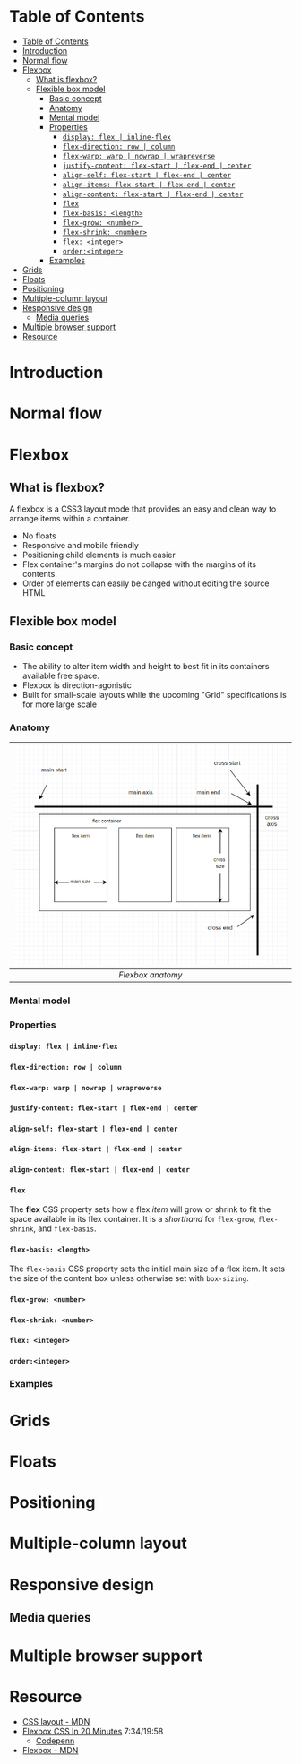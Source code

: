 # Table of Contents
- [Table of Contents](#table-of-contents)
- [Introduction](#introduction)
- [Normal flow](#normal-flow)
- [Flexbox](#flexbox)
  - [What is flexbox?](#what-is-flexbox)
  - [Flexible box model](#flexible-box-model)
    - [Basic concept](#basic-concept)
    - [Anatomy](#anatomy)
    - [Mental model](#mental-model)
    - [Properties](#properties)
      - [```display: flex | inline-flex```](#display-flex--inline-flex)
      - [```flex-direction: row | column```](#flex-direction-row--column)
      - [```flex-warp: warp | nowrap | wrapreverse```](#flex-warp-warp--nowrap--wrapreverse)
      - [```justify-content: flex-start | flex-end | center```](#justify-content-flex-start--flex-end--center)
      - [```align-self: flex-start | flex-end | center```](#align-self-flex-start--flex-end--center)
      - [```align-items: flex-start | flex-end | center```](#align-items-flex-start--flex-end--center)
      - [```align-content: flex-start | flex-end | center```](#align-content-flex-start--flex-end--center)
      - [```flex```](#flex)
      - [```flex-basis: <length>```](#flex-basis-length)
      - [```flex-grow: <number> ```](#flex-grow-number)
      - [```flex-shrink: <number>```](#flex-shrink-number)
      - [```flex: <integer>```](#flex-integer)
      - [```order:<integer>```](#orderinteger)
    - [Examples](#examples)
- [Grids](#grids)
- [Floats](#floats)
- [Positioning](#positioning)
- [Multiple-column layout](#multiple-column-layout)
- [Responsive design](#responsive-design)
  - [Media queries](#media-queries)
- [Multiple browser support](#multiple-browser-support)
- [Resource](#resource)
# Introduction
# Normal flow
# Flexbox
## What is flexbox?
A flexbox is a CSS3 layout mode that provides an easy and clean way to arrange items within a container.
- No floats
- Responsive and mobile friendly
- Positioning child elements is much easier
- Flex container's margins do not collapse with the margins of its contents.
- Order of elements can easily be canged without editing the source HTML
## Flexible box model
### Basic concept
- The ability to alter item width and height to best fit in its containers available free space.
- Flexbox is direction-agonistic
- Built for small-scale layouts while the upcoming "Grid" specifications is for more large scale
### Anatomy
| ![Flexbox anatomy](./assets/flex-box.PNG) |
|:--:|
| *Flexbox anatomy* |

### Mental model

### Properties
#### ```display: flex | inline-flex```
#### ```flex-direction: row | column```
#### ```flex-warp: warp | nowrap | wrapreverse```
#### ```justify-content: flex-start | flex-end | center```
#### ```align-self: flex-start | flex-end | center```
#### ```align-items: flex-start | flex-end | center```
#### ```align-content: flex-start | flex-end | center```
#### ```flex```
The **flex** CSS property sets how a flex *item* will grow or shrink to fit the space available in its flex container. It is a *shorthand* for ```flex-grow```, ```flex-shrink```, and ```flex-basis```.
#### ```flex-basis: <length>```
The ```flex-basis``` CSS property sets the initial main size of a flex item. It sets the size of the content box unless otherwise set with ```box-sizing```.
#### ```flex-grow: <number> ```
#### ```flex-shrink: <number>```
#### ```flex: <integer>```
#### ```order:<integer>```

### Examples
# Grids
# Floats
# Positioning
# Multiple-column layout
# Responsive design
## Media queries
# Multiple browser support

# Resource
- [CSS layout - MDN](https://developer.mozilla.org/en-US/docs/Learn/CSS/CSS_layout)
- [Flexbox CSS In 20 Minutes](https://www.youtube.com/watch?v=JJSoEo8JSnc) 7:34/19:58
  - [Codepenn](https://codepen.io/zhutoutoutousan/pen/gOPwOOa) 
- [Flexbox - MDN](https://developer.mozilla.org/en-US/docs/Learn/CSS/CSS_layout/Flexbox)